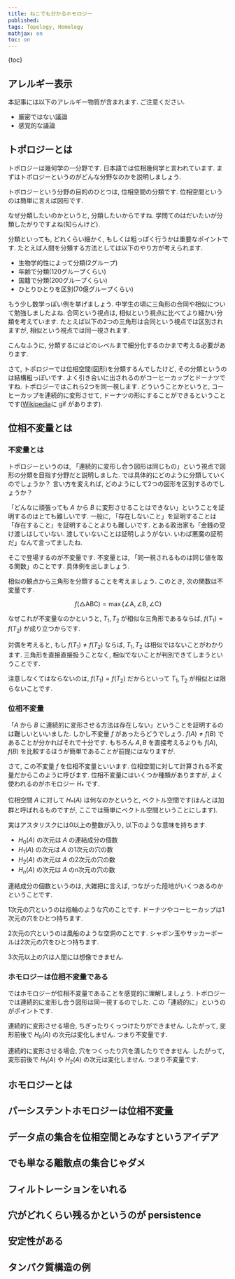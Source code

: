 ```yaml
---
title: ねこでも分かるホモロジー
published:
tags: Topology, Homology
mathjax: on
toc: on
---
```


<!--more-->

{toc}

## アレルギー表示

本記事には以下のアレルギー物質が含まれます. ご注意ください.

- 厳密ではない議論
- 感覚的な議論


## トポロジーとは

トポロジーは幾何学の一分野です. 日本語では位相幾何学と言われています. まずはトポロジーというのがどんな分野なのかを説明しましょう.

トポロジーという分野の目的のひとつは, 位相空間の分類です. 位相空間というのは簡単に言えば図形です.

なぜ分類したいのかというと, 分類したいからですね. 学問てのはだいたいが分類したがりですよね(知らんけど).

分類といっても, どれくらい細かく, もしくは粗っぽく行うかは重要なポイントです. たとえば人間を分類する方法としては以下のやり方が考えられます.

- 生物学的性によって分類(2グループ)
- 年齢で分類(120グループくらい)
- 国籍で分類(200グループくらい)
- ひとりひとりを区別(70億グループくらい)

もう少し数学っぽい例を挙げましょう. 中学生の頃に三角形の合同や相似について勉強しましたよね. 合同という視点は, 相似という視点に比べてより細かい分類を考えています. たとえば以下の2つの三角形は合同という視点では区別されますが, 相似という視点では同一視されます.

こんなふうに, 分類するにはどのレベルまで細分化するのかまで考える必要があります.

さて, トポロジーでは位相空間(図形)を分類するんでしたけど, その分類というのは結構粗っぽいです. よく引き合いに出されるのがコーヒーカップとドーナツですね. トポロジーではこれら2つを同一視します. どういうことかというと, コーヒーカップを連続的に変形させて, ドーナツの形にすることができるということです([Wikipedia](https://ja.wikipedia.org/wiki/%E4%BD%8D%E7%9B%B8%E5%B9%BE%E4%BD%95%E5%AD%A6)に gif があります).


## 位相不変量とは

### 不変量とは
トポロジーというのは, 「連続的に変形し合う図形は同じもの」という視点で図形の分類を目指す分野だと説明しました. では具体的にどのように分類していくのでしょうか？ 言い方を変えれば, どのようにして2つの図形を区別するのでしょうか？

「どんなに頑張っても $A$ から $B$ に変形させることはできない」ということを証明するのはとても難しいです. 一般に, 「存在しないこと」を証明することは「存在すること」を証明することよりも難しいです. とある政治家も「金銭の受け渡しはしていない. 渡していないことは証明しようがない. いわば悪魔の証明だ」なんて言ってましたね.

そこで登場するのが不変量です. 不変量とは, 「同一視されるものは同じ値を取る関数」のことです. 具体例を出しましょう.

相似の観点から三角形を分類することを考えましょう. このとき, 次の関数は不変量です.

$$
f(\triangle \mathrm{ABC}) = \max\{\angle\mathrm{A}, \angle\mathrm{B}, \angle\mathrm{C}\}
$$

なぜこれが不変量なのかというと, $T_1, T_2$ が相似な三角形であるならば, $f(T_1) = f(T_2)$ が成り立つからです.

対偶を考えると, もし $f(T_1) \neq f(T_2)$ ならば, $T_1, T_2$ は相似ではないことがわかります. 三角形を直接直接扱うことなく, 相似でないことが判別できてしまうということです.

注意しなくてはならないのは, $f(T_1) = f(T_2)$ だからといって $T_1, T_2$ が相似とは限らないことです.

### 位相不変量

「$A$ から $B$ に連続的に変形させる方法は存在しない」ということを証明するのは難しいといいました. しかし不変量 $f$ があったらどうでしょう. $f(A) \neq f(B)$ であることが分かればそれで十分です. もちろん $A, B$ を直接考えるよりも $f(A), f(B)$ を比較するほうが簡単であることが前提にはなりますが.

さて, この不変量 $f$ を位相不変量といいます. 位相空間に対して計算される不変量だからこのように呼びます. 位相不変量にはいくつか種類がありますが, よく使われるのがホモロジー $H_*$ です.

位相空間 $A$ に対して $H_*(A)$ は何なのかというと, ベクトル空間です(ほんとは加群と呼ばれるものですが, ここでは簡単にベクトル空間ということにします).

実はアスタリスクには0以上の整数が入り, 以下のような意味を持ちます.

- $H_0(A)$ の次元は $A$ の連結成分の個数
- $H_1(A)$ の次元は $A$ の1次元の穴の数
- $H_2(A)$ の次元は $A$ の2次元の穴の数
- $H_n(A)$ の次元は $A$ の$n$次元の穴の数

連結成分の個数というのは, 大雑把に言えば, つながった陸地がいくつあるのかということです.

1次元の穴というのは指輪のような穴のことです. ドーナツやコーヒーカップは1次元の穴をひとつ持ちます.

2次元の穴というのは風船のような空洞のことです. シャボン玉やサッカーボールは2次元の穴をひとつ持ちます.

3次元以上の穴は人間には想像できません.

### ホモロジーは位相不変量である

ではホモロジーが位相不変量であることを感覚的に理解しましょう. トポロジーでは連続的に変形し合う図形は同一視するのでした. この「連続的に」というのがポイントです.

連続的に変形させる場合, ちぎったりくっつけたりができません. したがって, 変形前後で $H_0(A)$ の次元は変化しません. つまり不変量です.

連続的に変形させる場合, 穴をつくったり穴を潰したりできません. したがって, 変形前後で $H_1(A)$ や $H_2(A)$ の次元は変化しません. つまり不変量です.




## ホモロジーとは

## パーシステントホモロジーは位相不変量
## データ点の集合を位相空間とみなすというアイデア
## でも単なる離散点の集合じゃダメ
## フィルトレーションをいれる
## 穴がどれくらい残るかというのが persistence
## 安定性がある
## タンパク質構造の例
